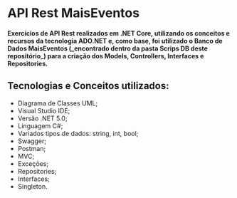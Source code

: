# API Rest MaisEventos
 <h4>Exercícios de API Rest realizados em .NET Core, utilizando os conceitos e recursos da tecnologia ADO.NET e, como base, foi utilizado o Banco de Dados
 MaisEventos (_encontrado dentro da pasta Scrips DB deste repositório_) para a criação dos Models, Controllers, Interfaces e Repositories.</h4>
 
 ## Tecnologias e Conceitos utilizados:

- Diagrama de Classes UML;
- Visual Studio IDE;
- Versão .NET 5.0;
- Linguagem C#;
- Variados tipos de dados: string, int, bool;
- Swagger;
- Postman;
- MVC;
- Exceções;
- Repositories;
- Interfaces;
- Singleton.
 
